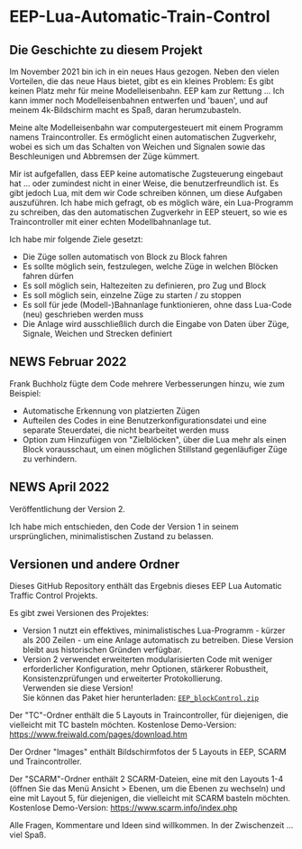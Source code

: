 # EEP-Lua-Automatic-Train-Control

## Die Geschichte zu diesem Projekt

Im November 2021 bin ich in ein neues Haus gezogen. Neben den vielen Vorteilen, die das neue Haus bietet, gibt es ein kleines Problem: Es gibt keinen Platz mehr für meine Modelleisenbahn. EEP kam zur Rettung ... Ich kann immer noch Modelleisenbahnen entwerfen und 'bauen', und auf meinem 4k-Bildschirm macht es Spaß, daran herumzubasteln.

Meine alte Modelleisenbahn war computergesteuert mit einem Programm namens Traincontroller. Es ermöglicht einen automatischen Zugverkehr, wobei es sich um das Schalten von Weichen und Signalen sowie das Beschleunigen und Abbremsen der Züge kümmert.

Mir ist aufgefallen, dass EEP keine automatische Zugsteuerung eingebaut hat ... oder zumindest nicht in einer Weise, die benutzerfreundlich ist. Es gibt jedoch Lua, mit dem wir Code schreiben können, um diese Aufgaben auszuführen. Ich habe mich gefragt, ob es möglich wäre, ein Lua-Programm zu schreiben, das den automatischen Zugverkehr in EEP steuert, so wie es Traincontroller mit einer echten Modellbahnanlage tut.

Ich habe mir folgende Ziele gesetzt:

- Die Züge sollen automatisch von Block zu Block fahren
- Es sollte möglich sein, festzulegen, welche Züge in welchen Blöcken fahren dürfen
- Es soll möglich sein, Haltezeiten zu definieren, pro Zug und Block
- Es soll möglich sein, einzelne Züge zu starten / zu stoppen
- Es soll für jede (Modell-)Bahnanlage funktionieren, ohne dass Lua-Code (neu)  geschrieben werden muss
- Die Anlage wird ausschließlich durch die Eingabe von Daten über Züge, Signale, Weichen und Strecken definiert

## NEWS Februar 2022

Frank Buchholz fügte dem Code mehrere Verbesserungen hinzu, wie zum Beispiel:

- Automatische Erkennung von platzierten Zügen
- Aufteilen des Codes in eine Benutzerkonfigurationsdatei und eine separate Steuerdatei, die nicht bearbeitet werden muss
- Option zum Hinzufügen von "Zielblöcken", über die Lua mehr als einen Block vorausschaut, um einen möglichen Stillstand gegenläufiger Züge zu verhindern.

## NEWS April 2022

Veröffentlichung der Version 2.

Ich habe mich entschieden, den Code der Version 1 in seinem ursprünglichen, minimalistischen Zustand zu belassen.

## Versionen und andere Ordner

Dieses GitHub Repository enthält das Ergebnis dieses EEP Lua Automatic Traffic Control Projekts.

Es gibt zwei Versionen des Projektes:

- Version 1 nutzt ein effektives, minimalistisches Lua-Programm - kürzer als 200 Zeilen - um eine Anlage automatisch zu betreiben. Diese Version bleibt aus historischen Gründen verfügbar.
- Version 2 verwendet erweiterten modularisierten Code mit weniger erforderlicher Konfiguration, mehr Optionen, stärkerer Robustheit, Konsistenzprüfungen und erweiterter Protokollierung.  
Verwenden sie diese Version!  
Sie können das Paket hier herunterladen:
[`EEP_blockControl.zip`](https://github.com/FrankBuchholz/EEP-LUA-Automatic-Train-Control/raw/main/blockControl_v2/EEP_blockControl.zip)

Der "TC"-Ordner enthält die 5 Layouts in Traincontroller, für diejenigen, die vielleicht mit TC basteln möchten. Kostenlose Demo-Version: <https://www.freiwald.com/pages/download.htm>

Der Ordner "Images" enthält Bildschirmfotos der 5 Layouts in EEP, SCARM und Traincontroller.

Der "SCARM"-Ordner enthält 2 SCARM-Dateien, eine mit den Layouts 1-4 (öffnen Sie das Menü Ansicht > Ebenen, um die Ebenen zu wechseln) und eine mit Layout 5, für diejenigen, die vielleicht mit SCARM basteln möchten. Kostenlose Demo-Version: <https://www.scarm.info/index.php>

Alle Fragen, Kommentare und Ideen sind willkommen. In der Zwischenzeit ... viel Spaß.
